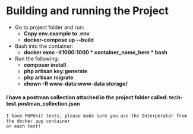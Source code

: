 # Building and running the Project


- Go to project folder and run:
    - <b>Copy env.example to .env</b>
    - <b>docker-compose up --build</b>
- Bash into the container:
    - <b>docker exec -it1000:1000 * container_name_here * bash </b>
- Run the following: 
    - <b> composer install </b>
    - <b> php artisan key:generate </b>
    - <b> php artisan migrate </b>
    - <b>chown -R www-data:www-data storage/</b>
  
#### I have a postman collection attached in the project folder called: tech-test.postman_collection.json

    I have PHPUnit tests, please make sure you use the Interperator from the docker app container
    or each test!
